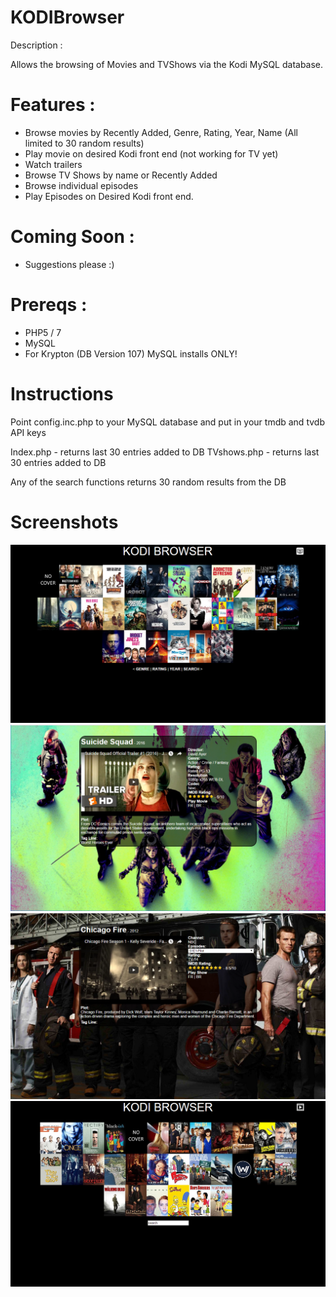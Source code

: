 # KODIBrowser

Description : 

Allows the browsing of Movies and TVShows via the Kodi MySQL database.

# Features : 
* Browse movies by Recently Added, Genre, Rating, Year, Name (All limited to 30 random results)
* Play movie on desired Kodi front end (not working for TV yet)
* Watch trailers
* Browse TV Shows by name or Recently Added
* Browse individual episodes
* Play Episodes on Desired Kodi front end.

# Coming Soon :
* Suggestions please :)

# Prereqs : 
* PHP5 / 7
* MySQL
* For Krypton (DB Version 107) MySQL installs ONLY!


# Instructions
Point config.inc.php to your MySQL database and put in your tmdb and tvdb API keys

Index.php - returns last 30 entries added to DB
TVshows.php - returns last 30 entries added to DB

Any of the search functions returns 30 random results from the DB

# Screenshots

![Alt text](/screenshots/main.PNG?raw=true "Optional Title")
![Alt text](/screenshots/movieinfo.PNG?raw=true "Optional Title")
![Alt text](/screenshots/tvinfo.PNG?raw=true "Optional Title")
![Alt text](/screenshots/tvshows.PNG?raw=true "Optional Title")
